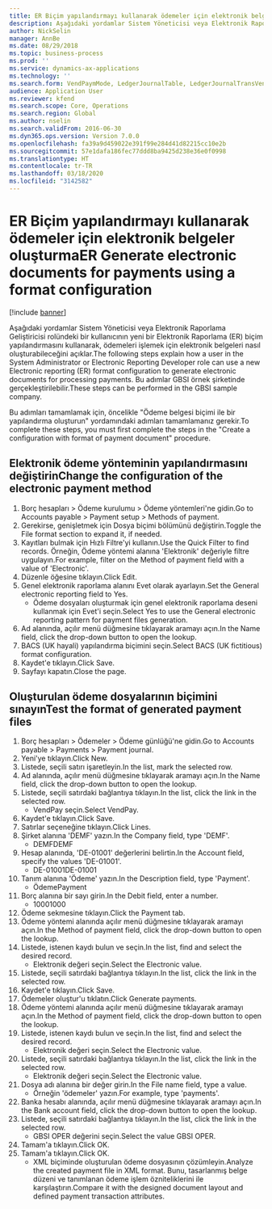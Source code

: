 ```yaml
---
title: ER Biçim yapılandırmayı kullanarak ödemeler için elektronik belgeler oluşturma
description: Aşağıdaki yordamlar Sistem Yöneticisi veya Elektronik Raporlama Geliştiricisi rolündeki bir kullanıcının yeni bir Elektronik Raporlama (ER) biçim yapılandırmasını kullanarak, ödemeleri işlemek için elektronik belgeleri nasıl oluşturabileceğini açıklar.
author: NickSelin
manager: AnnBe
ms.date: 08/29/2018
ms.topic: business-process
ms.prod: ''
ms.service: dynamics-ax-applications
ms.technology: ''
ms.search.form: VendPaymMode, LedgerJournalTable, LedgerJournalTransVendPaym, BankAccountTableLookUp
audience: Application User
ms.reviewer: kfend
ms.search.scope: Core, Operations
ms.search.region: Global
ms.author: nselin
ms.search.validFrom: 2016-06-30
ms.dyn365.ops.version: Version 7.0.0
ms.openlocfilehash: fa39a9d459022e391f99e284d41d82215cc10e2b
ms.sourcegitcommit: 57e1dafa186fec77ddd8ba9425d238e36e0f0998
ms.translationtype: HT
ms.contentlocale: tr-TR
ms.lasthandoff: 03/18/2020
ms.locfileid: "3142582"
---
```

# <a name="er-generate-electronic-documents-for-payments-using-a-format-configuration"></a><span data-ttu-id="bc9e9-103">ER Biçim yapılandırmayı kullanarak ödemeler için elektronik belgeler oluşturma</span><span class="sxs-lookup"><span data-stu-id="bc9e9-103">ER Generate electronic documents for payments using a format configuration</span></span>

[!include [banner](../../includes/banner.md)]

<span data-ttu-id="bc9e9-104">Aşağıdaki yordamlar Sistem Yöneticisi veya Elektronik Raporlama Geliştiricisi rolündeki bir kullanıcının yeni bir Elektronik Raporlama (ER) biçim yapılandırmasını kullanarak, ödemeleri işlemek için elektronik belgeleri nasıl oluşturabileceğini açıklar.</span><span class="sxs-lookup"><span data-stu-id="bc9e9-104">The following steps explain how a user in the System Administrator or Electronic Reporting Developer role can use a new Electronic reporting (ER) format configuration to generate electronic documents for processing payments.</span></span> <span data-ttu-id="bc9e9-105">Bu adımlar GBSI örnek şirketinde gerçekleştirilebilir.</span><span class="sxs-lookup"><span data-stu-id="bc9e9-105">These steps can be performed in the GBSI sample company.</span></span>

<span data-ttu-id="bc9e9-106">Bu adımları tamamlamak için, öncelikle "Ödeme belgesi biçimi ile bir yapılandırma oluşturun" yordamındaki adımları tamamlamanız gerekir.</span><span class="sxs-lookup"><span data-stu-id="bc9e9-106">To complete these steps, you must first complete the steps in the "Create a configuration with format of payment document" procedure.</span></span>


## <a name="change-the-configuration-of-the-electronic-payment-method"></a><span data-ttu-id="bc9e9-107">Elektronik ödeme yönteminin yapılandırmasını değiştirin</span><span class="sxs-lookup"><span data-stu-id="bc9e9-107">Change the configuration of the electronic payment method</span></span>
1. <span data-ttu-id="bc9e9-108">Borç hesapları > Ödeme kurulumu > Ödeme yöntemleri'ne gidin.</span><span class="sxs-lookup"><span data-stu-id="bc9e9-108">Go to Accounts payable > Payment setup > Methods of payment.</span></span>
2. <span data-ttu-id="bc9e9-109">Gerekirse, genişletmek için Dosya biçimi bölümünü değiştirin.</span><span class="sxs-lookup"><span data-stu-id="bc9e9-109">Toggle the File format section to expand it, if needed.</span></span>
3. <span data-ttu-id="bc9e9-110">Kayıtları bulmak için Hızlı Filtre'yi kullanın.</span><span class="sxs-lookup"><span data-stu-id="bc9e9-110">Use the Quick Filter to find records.</span></span> <span data-ttu-id="bc9e9-111">Örneğin, Ödeme yöntemi alanına 'Elektronik' değeriyle filtre uygulayın.</span><span class="sxs-lookup"><span data-stu-id="bc9e9-111">For example, filter on the Method of payment field with a value of 'Electronic'.</span></span>
4. <span data-ttu-id="bc9e9-112">Düzenle öğesine tıklayın.</span><span class="sxs-lookup"><span data-stu-id="bc9e9-112">Click Edit.</span></span>
5. <span data-ttu-id="bc9e9-113">Genel elektronik raporlama alanını Evet olarak ayarlayın.</span><span class="sxs-lookup"><span data-stu-id="bc9e9-113">Set the General electronic reporting field to Yes.</span></span>
    * <span data-ttu-id="bc9e9-114">Ödeme dosyaları oluşturmak için genel elektronik raporlama deseni kullanmak için Evet'i seçin.</span><span class="sxs-lookup"><span data-stu-id="bc9e9-114">Select Yes to use the General electronic reporting pattern for payment files generation.</span></span>  
6. <span data-ttu-id="bc9e9-115">Ad alanında, açılır menü düğmesine tıklayarak aramayı açın.</span><span class="sxs-lookup"><span data-stu-id="bc9e9-115">In the Name field, click the drop-down button to open the lookup.</span></span>
7. <span data-ttu-id="bc9e9-116">BACS (UK hayali) yapılandırma biçimini seçin.</span><span class="sxs-lookup"><span data-stu-id="bc9e9-116">Select BACS (UK fictitious) format configuration.</span></span>
8. <span data-ttu-id="bc9e9-117">Kaydet'e tıklayın.</span><span class="sxs-lookup"><span data-stu-id="bc9e9-117">Click Save.</span></span>
9. <span data-ttu-id="bc9e9-118">Sayfayı kapatın.</span><span class="sxs-lookup"><span data-stu-id="bc9e9-118">Close the page.</span></span>

## <a name="test-the-format-of-generated-payment-files"></a><span data-ttu-id="bc9e9-119">Oluşturulan ödeme dosyalarının biçimini sınayın</span><span class="sxs-lookup"><span data-stu-id="bc9e9-119">Test the format of generated payment files</span></span>
1. <span data-ttu-id="bc9e9-120">Borç hesapları > Ödemeler > Ödeme günlüğü'ne gidin.</span><span class="sxs-lookup"><span data-stu-id="bc9e9-120">Go to Accounts payable > Payments > Payment journal.</span></span>
2. <span data-ttu-id="bc9e9-121">Yeni'ye tıklayın.</span><span class="sxs-lookup"><span data-stu-id="bc9e9-121">Click New.</span></span>
3. <span data-ttu-id="bc9e9-122">Listede, seçili satırı işaretleyin.</span><span class="sxs-lookup"><span data-stu-id="bc9e9-122">In the list, mark the selected row.</span></span>
4. <span data-ttu-id="bc9e9-123">Ad alanında, açılır menü düğmesine tıklayarak aramayı açın.</span><span class="sxs-lookup"><span data-stu-id="bc9e9-123">In the Name field, click the drop-down button to open the lookup.</span></span>
5. <span data-ttu-id="bc9e9-124">Listede, seçili satırdaki bağlantıya tıklayın.</span><span class="sxs-lookup"><span data-stu-id="bc9e9-124">In the list, click the link in the selected row.</span></span>
    * <span data-ttu-id="bc9e9-125">VendPay seçin.</span><span class="sxs-lookup"><span data-stu-id="bc9e9-125">Select VendPay.</span></span>  
6. <span data-ttu-id="bc9e9-126">Kaydet'e tıklayın.</span><span class="sxs-lookup"><span data-stu-id="bc9e9-126">Click Save.</span></span>
7. <span data-ttu-id="bc9e9-127">Satırlar seçeneğine tıklayın.</span><span class="sxs-lookup"><span data-stu-id="bc9e9-127">Click Lines.</span></span>
8. <span data-ttu-id="bc9e9-128">Şirket alanına 'DEMF' yazın.</span><span class="sxs-lookup"><span data-stu-id="bc9e9-128">In the Company field, type 'DEMF'.</span></span>
    * <span data-ttu-id="bc9e9-129">DEMF</span><span class="sxs-lookup"><span data-stu-id="bc9e9-129">DEMF</span></span>  
9. <span data-ttu-id="bc9e9-130">Hesap alanında, 'DE-01001' değerlerini belirtin.</span><span class="sxs-lookup"><span data-stu-id="bc9e9-130">In the Account field, specify the values 'DE-01001'.</span></span>
    * <span data-ttu-id="bc9e9-131">DE-01001</span><span class="sxs-lookup"><span data-stu-id="bc9e9-131">DE-01001</span></span>  
10. <span data-ttu-id="bc9e9-132">Tanım alanına 'Ödeme' yazın.</span><span class="sxs-lookup"><span data-stu-id="bc9e9-132">In the Description field, type 'Payment'.</span></span>
    * <span data-ttu-id="bc9e9-133">Ödeme</span><span class="sxs-lookup"><span data-stu-id="bc9e9-133">Payment</span></span>  
11. <span data-ttu-id="bc9e9-134">Borç alanına bir sayı girin.</span><span class="sxs-lookup"><span data-stu-id="bc9e9-134">In the Debit field, enter a number.</span></span>
    * <span data-ttu-id="bc9e9-135">1000</span><span class="sxs-lookup"><span data-stu-id="bc9e9-135">1000</span></span>  
12. <span data-ttu-id="bc9e9-136">Ödeme sekmesine tıklayın.</span><span class="sxs-lookup"><span data-stu-id="bc9e9-136">Click the Payment tab.</span></span>
13. <span data-ttu-id="bc9e9-137">Ödeme yöntemi alanında açılır menü düğmesine tıklayarak aramayı açın.</span><span class="sxs-lookup"><span data-stu-id="bc9e9-137">In the Method of payment field, click the drop-down button to open the lookup.</span></span>
14. <span data-ttu-id="bc9e9-138">Listede, istenen kaydı bulun ve seçin.</span><span class="sxs-lookup"><span data-stu-id="bc9e9-138">In the list, find and select the desired record.</span></span>
    * <span data-ttu-id="bc9e9-139">Elektronik değeri seçin.</span><span class="sxs-lookup"><span data-stu-id="bc9e9-139">Select the Electronic value.</span></span>  
15. <span data-ttu-id="bc9e9-140">Listede, seçili satırdaki bağlantıya tıklayın.</span><span class="sxs-lookup"><span data-stu-id="bc9e9-140">In the list, click the link in the selected row.</span></span>
16. <span data-ttu-id="bc9e9-141">Kaydet'e tıklayın.</span><span class="sxs-lookup"><span data-stu-id="bc9e9-141">Click Save.</span></span>
17. <span data-ttu-id="bc9e9-142">Ödemeler oluştur'u tıklatın.</span><span class="sxs-lookup"><span data-stu-id="bc9e9-142">Click Generate payments.</span></span>
18. <span data-ttu-id="bc9e9-143">Ödeme yöntemi alanında açılır menü düğmesine tıklayarak aramayı açın.</span><span class="sxs-lookup"><span data-stu-id="bc9e9-143">In the Method of payment field, click the drop-down button to open the lookup.</span></span>
19. <span data-ttu-id="bc9e9-144">Listede, istenen kaydı bulun ve seçin.</span><span class="sxs-lookup"><span data-stu-id="bc9e9-144">In the list, find and select the desired record.</span></span>
    * <span data-ttu-id="bc9e9-145">Elektronik değeri seçin.</span><span class="sxs-lookup"><span data-stu-id="bc9e9-145">Select the Electronic value.</span></span>  
20. <span data-ttu-id="bc9e9-146">Listede, seçili satırdaki bağlantıya tıklayın.</span><span class="sxs-lookup"><span data-stu-id="bc9e9-146">In the list, click the link in the selected row.</span></span>
    * <span data-ttu-id="bc9e9-147">Elektronik değeri seçin.</span><span class="sxs-lookup"><span data-stu-id="bc9e9-147">Select the Electronic value.</span></span>  
21. <span data-ttu-id="bc9e9-148">Dosya adı alanına bir değer girin.</span><span class="sxs-lookup"><span data-stu-id="bc9e9-148">In the File name field, type a value.</span></span>
    * <span data-ttu-id="bc9e9-149">Örneğin 'ödemeler' yazın.</span><span class="sxs-lookup"><span data-stu-id="bc9e9-149">For example, type 'payments'.</span></span>  
22. <span data-ttu-id="bc9e9-150">Banka hesabı alanında, açılır menü düğmesine tıklayarak aramayı açın.</span><span class="sxs-lookup"><span data-stu-id="bc9e9-150">In the Bank account field, click the drop-down button to open the lookup.</span></span>
23. <span data-ttu-id="bc9e9-151">Listede, seçili satırdaki bağlantıya tıklayın.</span><span class="sxs-lookup"><span data-stu-id="bc9e9-151">In the list, click the link in the selected row.</span></span>
    * <span data-ttu-id="bc9e9-152">GBSI OPER değerini seçin.</span><span class="sxs-lookup"><span data-stu-id="bc9e9-152">Select the value GBSI OPER.</span></span>  
24. <span data-ttu-id="bc9e9-153">Tamam'a tıklayın.</span><span class="sxs-lookup"><span data-stu-id="bc9e9-153">Click OK.</span></span>
25. <span data-ttu-id="bc9e9-154">Tamam'a tıklayın.</span><span class="sxs-lookup"><span data-stu-id="bc9e9-154">Click OK.</span></span>
    * <span data-ttu-id="bc9e9-155">XML biçiminde oluşturulan ödeme dosyasının çözümleyin.</span><span class="sxs-lookup"><span data-stu-id="bc9e9-155">Analyze the created payment file in XML format.</span></span> <span data-ttu-id="bc9e9-156">Bunu, tasarlanmış belge düzeni ve tanımlanan ödeme işlem özniteliklerini ile karşılaştırın.</span><span class="sxs-lookup"><span data-stu-id="bc9e9-156">Compare it with the designed document layout and defined payment transaction attributes.</span></span>  

